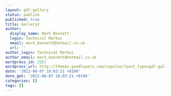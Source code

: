 ```yaml
---
layout: gdl-gallery
status: publish
published: true
title: Gallery2
author:
  display_name: Mark Bonnett
  login: Technical Markus
  email: mark_bonnett@hotmail.co.uk
  url: ''
author_login: Technical Markus
author_email: mark_bonnett@hotmail.co.uk
wordpress_id: 2257
wordpress_url: http://themes.goodlayers.com/copolio/?post_type=gdl-gallery&amp;p=2257
date: '2012-08-07 10:03:21 +0100'
date_gmt: '2012-08-07 10:03:21 +0100'
categories: []
tags: []
---
```


